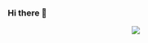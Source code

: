 ### Hi there 👋
<!--
- 😄 I am studying at [CSEE of HNU](http://csee.hnu.edu.cn/) in the first year of my Master's degree. 

- 🌱 I am studying under [Prof. Chen](http://csee.hnu.edu.cn/people/chenhaojk) and I am a member of SST(System Security Team) in [AIM Lab](http://aimlab.org).

- 🔭 I’m currently working on a CVD(Cloud Virtual Desktop) System.
-->

<div align="center"> <img src="https://activity-graph.herokuapp.com/graph?username=ambitiousCC&theme=react" /> </div>
